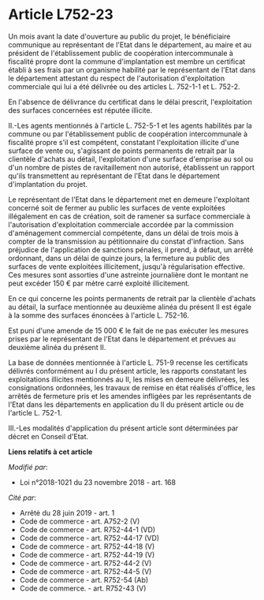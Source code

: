 # Article L752-23

Un mois avant la date d'ouverture au public du projet, le bénéficiaire communique au représentant de l'Etat dans le
département, au maire et au président de l'établissement public de coopération intercommunale à fiscalité propre dont la
commune d'implantation est membre un certificat établi à ses frais par un organisme habilité par le représentant de l'Etat
dans le département attestant du respect de l'autorisation d'exploitation commerciale qui lui a été délivrée ou des articles
L. 752-1-1 et L. 752-2.

En l'absence de délivrance du certificat dans le délai prescrit, l'exploitation des surfaces concernées est réputée illicite.

II.-Les agents mentionnés à l'article L. 752-5-1 et les agents habilités par la commune ou par l'établissement public de
coopération intercommunale à fiscalité propre s'il est compétent, constatant l'exploitation illicite d'une surface de vente
ou, s'agissant de points permanents de retrait par la clientèle d'achats au détail, l'exploitation d'une surface d'emprise au
sol ou d'un nombre de pistes de ravitaillement non autorisé, établissent un rapport qu'ils transmettent au représentant de
l'Etat dans le département d'implantation du projet.

Le représentant de l'Etat dans le département met en demeure l'exploitant concerné soit de fermer au public les surfaces de
vente exploitées illégalement en cas de création, soit de ramener sa surface commerciale à l'autorisation d'exploitation
commerciale accordée par la commission d'aménagement commercial compétente, dans un délai de trois mois à compter de la
transmission au pétitionnaire du constat d'infraction. Sans préjudice de l'application de sanctions pénales, il prend, à
défaut, un arrêté ordonnant, dans un délai de quinze jours, la fermeture au public des surfaces de vente exploitées
illicitement, jusqu'à régularisation effective. Ces mesures sont assorties d'une astreinte journalière dont le montant ne
peut excéder 150 € par mètre carré exploité illicitement.

En ce qui concerne les points permanents de retrait par la clientèle d'achats au détail, la surface mentionnée au deuxième
alinéa du présent II est égale à la somme des surfaces énoncées à l'article L. 752-16.

Est puni d'une amende de 15 000 € le fait de ne pas exécuter les mesures prises par le représentant de l'Etat dans le
département et prévues au deuxième alinéa du présent II.

La base de données mentionnée à l'article L. 751-9 recense les certificats délivrés conformément au I du présent article, les
rapports constatant les exploitations illicites mentionnés au II, les mises en demeure délivrées, les consignations
ordonnées, les travaux de remise en état réalisés d'office, les arrêtés de fermeture pris et les amendes infligées par les
représentants de l'Etat dans les départements en application du II du présent article ou de l'article L. 752-1.

III.-Les modalités d'application du présent article sont déterminées par décret en Conseil d'Etat.

**Liens relatifs à cet article**

_Modifié par_:

  - Loi n°2018-1021 du 23 novembre 2018 - art. 168

_Cité par_:

  - Arrêté du 28 juin 2019 - art. 1
  - Code de commerce - art. A752-2 (V)
  - Code de commerce - art. R752-44-1 (VD)
  - Code de commerce - art. R752-44-17 (VD)
  - Code de commerce - art. R752-44-18 (V)
  - Code de commerce - art. R752-44-19 (V)
  - Code de commerce - art. R752-44-2 (V)
  - Code de commerce - art. R752-44-5 (V)
  - Code de commerce - art. R752-54 (Ab)
  - Code de commerce. - art. R752-43 (V)
